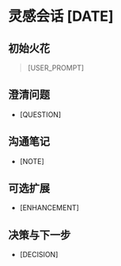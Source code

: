 # 灵感会话 [DATE]

## 初始火花
> [USER_PROMPT]

## 澄清问题
- [QUESTION]

## 沟通笔记
- [NOTE]

## 可选扩展
- [ENHANCEMENT]

## 决策与下一步
- [DECISION]
